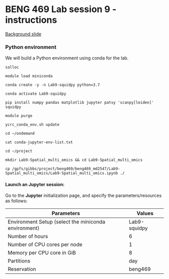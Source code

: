 # BENG 469 Lab session 9 - instructions

[Background slide](https://docs.google.com/presentation/d/1Z1bNNrZqh2BR2VdTa6zQu9rdqzkZKRgmSRV5K6DBhgo/edit?usp=sharing) 

### Python environment

We will build a Python environment using conda for the lab.

```
salloc
```
```
module load miniconda
```
```
conda create -y -n Lab9-squidpy python=3.7
```
```
conda activate Lab9-squidpy
```
```
pip install numpy pandas matplotlib jupyter patsy 'scanpy[leiden]' squidpy
```
```
module purge
```
```
ycrc_conda_env.sh update
```

```
cd ~/ondemand
```
```
cat conda-jupyter-env-list.txt
```

```
cd ~/project
```

```
mkdir Lab9-Spatial_multi_omics && cd Lab9-Spatial_multi_omics
```

```
cp /gpfs/gibbs/project/beng469/beng469_md2547/Lab9-Spatial_multi_omics/Lab9-Spatial_multi_omics.ipynb ./
```

#### Launch an Jupyter session:
   
Go to the **Jupyter** initialization page, and specify the parameters/resources as follows:

| Parameters      | Values |
| ----------- | ----------- |
| Environment Setup (select the miniconda environment) | Lab9-squidpy  |
| Number of hours   | 6        |
| Number of CPU cores per node   | 1        |
| Memory per CPU core in GiB   | 8       |
| Partitions   | day        |
| Reservation | beng469 |


